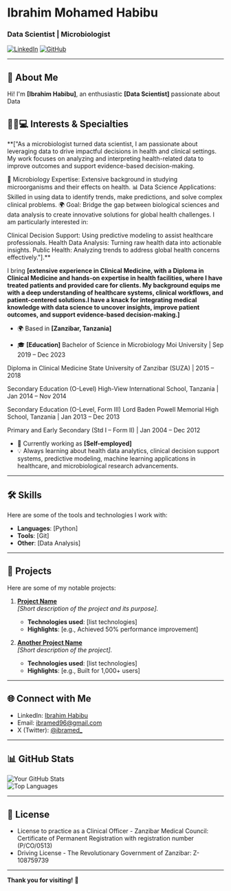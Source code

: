 # Ibrahim Mohamed Habibu

### Data Scientist | Microbiologist
[![LinkedIn](https://img.shields.io/badge/LinkediIn-Profile-blue)](https://www.linkedin.com/in/ibrahim-habibu-126041113/)
[![GitHub](https://img.shields.io/badge/GitHub-Profile-black)](github.com/bacteriobot)

---

## 👋 About Me
Hi! I'm **[Ibrahim Habibu]**, an enthusiastic **[Data Scientist]** passionate about Data

## 👩‍🔬💻 Interests & Specialties

**["As a microbiologist turned data scientist, I am passionate about leveraging data to drive impactful decisions in health and clinical settings. My work focuses on analyzing and interpreting health-related data to improve outcomes and support evidence-based decision-making.

🔬 Microbiology Expertise: Extensive background in studying microorganisms and their effects on health.
📊 Data Science Applications: Skilled in using data to identify trends, make predictions, and solve complex clinical problems.
🌍 Goal: Bridge the gap between biological sciences and data analysis to create innovative solutions for global health challenges.
I am particularly interested in:

Clinical Decision Support: Using predictive modeling to assist healthcare professionals.
Health Data Analysis: Turning raw health data into actionable insights.
Public Health: Analyzing trends to address global health concerns effectively."].**

I bring **[extensive experience in Clinical Medicine, with a Diploma in Clinical Medicine and hands-on expertise in health facilities, where I have treated patients and provided care for clients. My background equips me with a deep understanding of healthcare systems, clinical workflows, and patient-centered solutions.I have a knack for integrating medical knowledge with data science to uncover insights, improve patient outcomes, and support evidence-based decision-making.]**

- 🌍 Based in **[Zanzibar, Tanzania]**
  
- 🎓 **[Education]**
Bachelor of Science in Microbiology
Moi University | Sep 2019 – Dec 2023

Diploma in Clinical Medicine
State University of Zanzibar (SUZA) | 2015 – 2018

Secondary Education (O-Level)
High-View International School, Tanzania | Jan 2014 – Nov 2014

Secondary Education (O-Level, Form III)
Lord Baden Powell Memorial High School, Tanzania | Jan 2013 – Dec 2013

Primary and Early Secondary (Std I – Form II) | Jan 2004 – Dec 2012

- 💼 Currently working as **[Self-employed]**
- 💡 Always learning about health data analytics, clinical decision support systems, predictive modeling, machine learning applications in healthcare, and microbiological research advancements.

---

## 🛠 Skills
Here are some of the tools and technologies I work with:

- **Languages**: [Python]
- **Tools**: [Git]
- **Other**: [Data Analysis]

---

## 🌟 Projects
Here are some of my notable projects:

1. **[Project Name](project-link)**  
   _[Short description of the project and its purpose]._  
   - **Technologies used**: [list technologies]  
   - **Highlights**: [e.g., Achieved 50% performance improvement]

2. **[Another Project Name](project-link)**  
   _[Short description of the project]._  
   - **Technologies used**: [list technologies]  
   - **Highlights**: [e.g., Built for 1,000+ users]

---

## 🌐 Connect with Me
- LinkedIn: [Ibrahim Habibu](https://www.linkedin.com/in/ibrahim-habibu-126041113/)  
- Email: [ibramed96@gmail.com](mailto:ibramed96@gmail.com)  
- X (Twitter): [@ibramed_](https://twitter.com/ibramed_)
  
---

## 📊 GitHub Stats
![Your GitHub Stats](https://github-readme-stats.vercel.app/api?username=your-github-username&show_icons=true&theme=radical)  
![Top Languages](https://github-readme-stats.vercel.app/api/top-langs/?username=your-github-username&layout=compact&theme=radical)

---

## 📄 License
- License to practice as a Clinical Officer - Zanzibar Medical Council: Certificate of
  Permanent Registration with registration number (P/CO/0513)
- Driving License - The Revolutionary Government of Zanzibar: Z- 108759739

---

**Thank you for visiting!** 🚀

